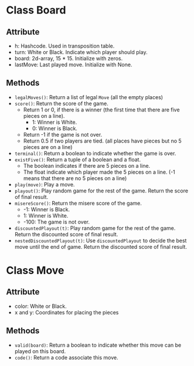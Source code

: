 # Class Board

## Attribute
- h: Hashcode. Used in transposition table.
- turn: White or Black. Indicate which player should play.
- board: 2d-array, 15 * 15. Initialize with zeros.
- lastMove: Last played move. Initialize with None.

## Methods
- `legalMoves()`: Return a list of legal `Move` (all the empty places)
- `score()`: Return the score of the game. 
  - Return 1 or 0, if there is a winner (the first time that there are five pieces on a line).
    - 1: Winner is White.
    - 0: Winner is Black.
  - Return -1 if the game is not over.
  - Return 0.5 if two players are tied. (all places have pieces but no 5 pieces are on a line)
- `terminal()`: Return a boolean to indicate whether the game is over.
- `existFive()`: Return a tuple of a boolean and a float. 
  - The boolean indicates if there are 5 pieces on a line.
  - The float indicate which player made the 5 pieces on a line. (-1 means that there are no 5 pieces on a line)
- `play(move)`: Play a move.
- `playout()`: Play random game for the rest of the game. Return the score of final result.
- `misereScore()`: Return the misere score of the game.
  -  -1: Winner is Black.
  -  1: Winner is White.
  -  -100: The game is not over.
-  `discountedPlayout(t)`: Play random game for the rest of the game. Return the discounted score of final result.
-  `nestedDiscountedPlayout(t)`: Use `discountedPlayout` to decide the best move until the end of game. Return the discounted score of final result.

# Class Move
## Attribute
- color: White or Black.
- x and y: Coordinates for placing the pieces
## Methods
- `valid(board)`: Return a boolean to indicate whether this move can be played on this board.
- `code()`: Return a code associate this move.
